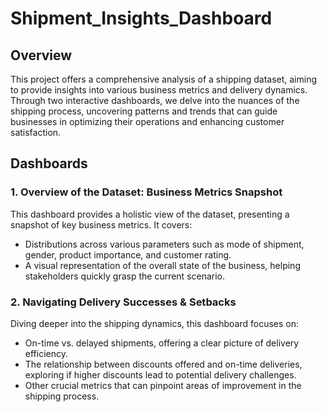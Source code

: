 # Shipment_Insights_Dashboard
## Overview
This project offers a comprehensive analysis of a shipping dataset, aiming to provide insights into various business metrics and delivery dynamics. Through two interactive dashboards, we delve into the nuances of the shipping process, uncovering patterns and trends that can guide businesses in optimizing their operations and enhancing customer satisfaction.

## Dashboards
### 1. Overview of the Dataset: Business Metrics Snapshot
This dashboard provides a holistic view of the dataset, presenting a snapshot of key business metrics. It covers:
* Distributions across various parameters such as mode of shipment, gender, product importance, and customer rating.
* A visual representation of the overall state of the business, helping stakeholders quickly grasp the current scenario.
### 2. Navigating Delivery Successes & Setbacks
Diving deeper into the shipping dynamics, this dashboard focuses on:
* On-time vs. delayed shipments, offering a clear picture of delivery efficiency.
* The relationship between discounts offered and on-time deliveries, exploring if higher discounts lead to potential delivery challenges.
* Other crucial metrics that can pinpoint areas of improvement in the shipping process.
